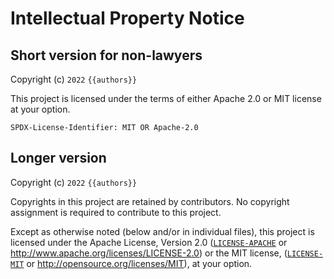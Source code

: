 # Intellectual Property Notice

## Short version for non-lawyers

Copyright (c) `2022` `{{authors}}`

This project is licensed under the terms of either Apache 2.0 or MIT license at
your option.

```text
SPDX-License-Identifier: MIT OR Apache-2.0
```

## Longer version

Copyright (c) `2022` `{{authors}}`

Copyrights in this project are retained by contributors. No copyright assignment
is required to contribute to this project.

Except as otherwise noted (below and/or in individual files), this project is
licensed under the Apache License, Version 2.0
([`LICENSE-APACHE`](LICENSE-APACHE) or
<http://www.apache.org/licenses/LICENSE-2.0>) or the MIT license,
([`LICENSE-MIT`](LICENSE-MIT) or <http://opensource.org/licenses/MIT>), at your
option.
